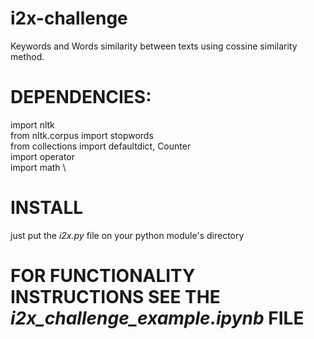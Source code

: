# i2x-challenge
Keywords and Words similarity between texts using cossine similarity method.

# DEPENDENCIES: 
import nltk  \
from nltk.corpus import stopwords \
from collections import defaultdict, Counter \
import operator \
import math \

# INSTALL
just put the *i2x.py* file on your python module's directory

# FOR FUNCTIONALITY INSTRUCTIONS SEE THE *i2x_challenge_example.ipynb* FILE
